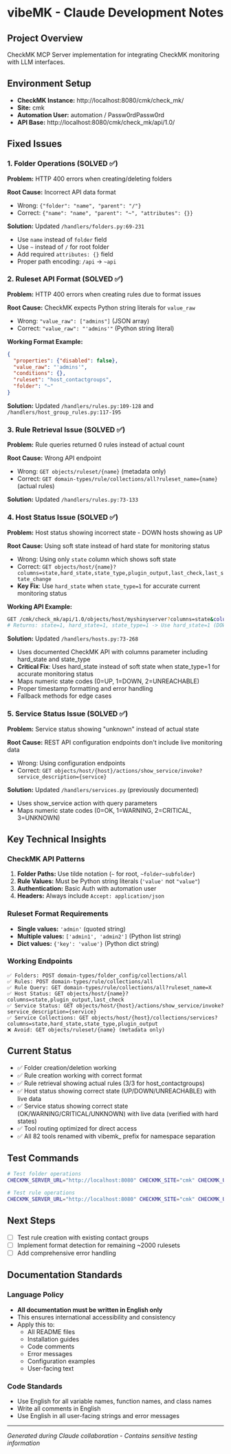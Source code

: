 # vibeMK - Claude Development Notes

## Project Overview
CheckMK MCP Server implementation for integrating CheckMK monitoring with LLM interfaces.

## Environment Setup
- **CheckMK Instance:** http://localhost:8080/cmk/check_mk/
- **Site:** cmk
- **Automation User:** automation / Passw0rdPassw0rd
- **API Base:** http://localhost:8080/cmk/check_mk/api/1.0/

## Fixed Issues

### 1. Folder Operations (SOLVED ✅)
**Problem:** HTTP 400 errors when creating/deleting folders

**Root Cause:** Incorrect API data format
- Wrong: `{"folder": "name", "parent": "/"}`
- Correct: `{"name": "name", "parent": "~", "attributes": {}}`

**Solution:** Updated `/handlers/folders.py:69-231`
- Use `name` instead of `folder` field
- Use `~` instead of `/` for root folder
- Add required `attributes: {}` field
- Proper path encoding: `/api` → `~api`

### 2. Ruleset API Format (SOLVED ✅)
**Problem:** HTTP 400 errors when creating rules due to format issues

**Root Cause:** CheckMK expects Python string literals for `value_raw`
- Wrong: `"value_raw": ["admins"]` (JSON array)
- Correct: `"value_raw": "'admins'"` (Python string literal)

**Working Format Example:**
```json
{
  "properties": {"disabled": false},
  "value_raw": "'admins'",
  "conditions": {},
  "ruleset": "host_contactgroups",
  "folder": "~"
}
```

**Solution:** Updated `/handlers/rules.py:109-128` and `/handlers/host_group_rules.py:117-195`

### 3. Rule Retrieval Issue (SOLVED ✅)
**Problem:** Rule queries returned 0 rules instead of actual count

**Root Cause:** Wrong API endpoint
- Wrong: `GET objects/ruleset/{name}` (metadata only)
- Correct: `GET domain-types/rule/collections/all?ruleset_name={name}` (actual rules)

**Solution:** Updated `/handlers/rules.py:73-133`

### 4. Host Status Issue (SOLVED ✅)
**Problem:** Host status showing incorrect state - DOWN hosts showing as UP

**Root Cause:** Using soft state instead of hard state for monitoring status
- Wrong: Using only `state` column which shows soft state
- Correct: `GET objects/host/{name}?columns=state,hard_state,state_type,plugin_output,last_check,last_state_change`
- **Key Fix**: Use `hard_state` when `state_type=1` for accurate current monitoring status

**Working API Example:**
```bash
GET /cmk/check_mk/api/1.0/objects/host/myshinyserver?columns=state&columns=hard_state&columns=state_type&columns=plugin_output&columns=last_check
# Returns: state=1, hard_state=1, state_type=1 -> Use hard_state=1 (DOWN)
```

**Solution:** Updated `/handlers/hosts.py:73-268`
- Uses documented CheckMK API with columns parameter including hard_state and state_type
- **Critical Fix**: Uses hard_state instead of soft state when state_type=1 for accurate monitoring status
- Maps numeric state codes (0=UP, 1=DOWN, 2=UNREACHABLE)
- Proper timestamp formatting and error handling
- Fallback methods for edge cases

### 5. Service Status Issue (SOLVED ✅)
**Problem:** Service status showing "unknown" instead of actual state

**Root Cause:** REST API configuration endpoints don't include live monitoring data
- Wrong: Using configuration endpoints
- Correct: `GET objects/host/{host}/actions/show_service/invoke?service_description={service}`

**Solution:** Updated `/handlers/services.py` (previously documented)
- Uses show_service action with query parameters
- Maps numeric state codes (0=OK, 1=WARNING, 2=CRITICAL, 3=UNKNOWN)

## Key Technical Insights

### CheckMK API Patterns
1. **Folder Paths:** Use tilde notation (`~` for root, `~folder~subfolder`)
2. **Rule Values:** Must be Python string literals (`'value'` not `"value"`)
3. **Authentication:** Basic Auth with automation user
4. **Headers:** Always include `Accept: application/json`

### Ruleset Format Requirements
- **Single values:** `'admin'` (quoted string)
- **Multiple values:** `['admin1', 'admin2']` (Python list string)
- **Dict values:** `{'key': 'value'}` (Python dict string)

### Working Endpoints
```
✅ Folders: POST domain-types/folder_config/collections/all
✅ Rules: POST domain-types/rule/collections/all  
✅ Rule Query: GET domain-types/rule/collections/all?ruleset_name=X
✅ Host Status: GET objects/host/{name}?columns=state,plugin_output,last_check
✅ Service Status: GET objects/host/{host}/actions/show_service/invoke?service_description={service}
✅ Service Collections: GET objects/host/{host}/collections/services?columns=state,hard_state,state_type,plugin_output
❌ Avoid: GET objects/ruleset/{name} (metadata only)
```

## Current Status
- ✅ Folder creation/deletion working
- ✅ Rule creation working with correct format
- ✅ Rule retrieval showing actual rules (3/3 for host_contactgroups)
- ✅ Host status showing correct state (UP/DOWN/UNREACHABLE) with live data
- ✅ Service status showing correct state (OK/WARNING/CRITICAL/UNKNOWN) with live data (verified with hard states)
- ✅ Tool routing optimized for direct access
- ✅ All 82 tools renamed with vibemk_ prefix for namespace separation

## Test Commands
```bash
# Test folder operations
CHECKMK_SERVER_URL="http://localhost:8080" CHECKMK_SITE="cmk" CHECKMK_USERNAME="automation" CHECKMK_PASSWORD="Passw0rdPassw0rd" python3 -c "from handlers.folders import FolderHandler; ..."

# Test rule operations  
CHECKMK_SERVER_URL="http://localhost:8080" CHECKMK_SITE="cmk" CHECKMK_USERNAME="automation" CHECKMK_PASSWORD="Passw0rdPassw0rd" python3 -c "from handlers.rules import RulesHandler; ..."
```

## Next Steps
- [ ] Test rule creation with existing contact groups
- [ ] Implement format detection for remaining ~2000 rulesets
- [ ] Add comprehensive error handling

## Documentation Standards

### Language Policy
- **All documentation must be written in English only**
- This ensures international accessibility and consistency
- Apply this to:
  - All README files
  - Installation guides
  - Code comments
  - Error messages
  - Configuration examples
  - User-facing text

### Code Standards
- Use English for all variable names, function names, and class names
- Write all comments in English
- Use English in all user-facing strings and error messages

---
*Generated during Claude collaboration - Contains sensitive testing information*